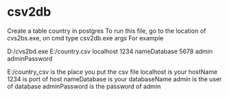 # csv2db
Create a table country in postgres
To run this file, go to the location of cvs2bs.exe, on cmd type csv2db.exe args
For example

D:/cvs2bd.exe E:/country.csv localhost 1234 nameDatabase 5678 admin adminPassword

  E:/country_csv is the place you put the csv file
  localhost is your hostName
  1234 is port of host
  nameDatabase is your databaseName
  admin is the user of database
  adminPassword is the password of admin
